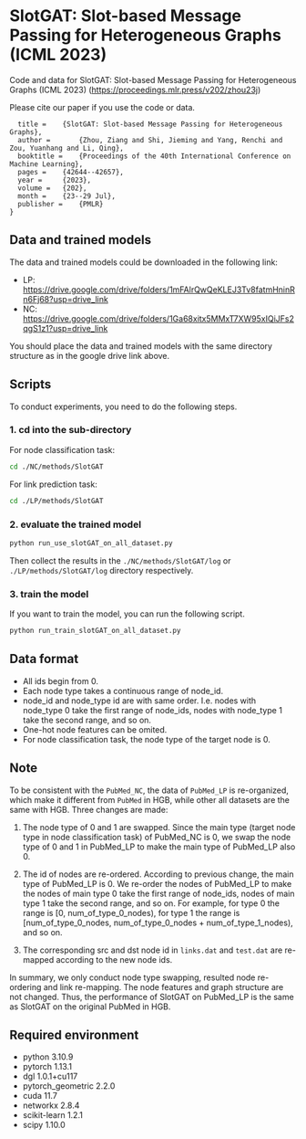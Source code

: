 
# SlotGAT: Slot-based Message Passing for Heterogeneous Graphs (ICML 2023)

Code and data for SlotGAT: Slot-based Message Passing for Heterogeneous Graphs (ICML 2023) (https://proceedings.mlr.press/v202/zhou23j)

Please cite our paper if you use the code or data.

```@InProceedings{pmlr-v202-zhou23j,
  title = 	 {SlotGAT: Slot-based Message Passing for Heterogeneous Graphs},
  author =       {Zhou, Ziang and Shi, Jieming and Yang, Renchi and Zou, Yuanhang and Li, Qing},
  booktitle = 	 {Proceedings of the 40th International Conference on Machine Learning},
  pages = 	 {42644--42657},
  year = 	 {2023},
  volume = 	 {202},
  month = 	 {23--29 Jul},
  publisher =    {PMLR}
}
```


## Data and trained models

The data and trained models could be downloaded in the following link:


* LP: https://drive.google.com/drive/folders/1mFAlrQwQeKLEJ3Tv8fatmHninRn6Fj68?usp=drive_link
* NC: https://drive.google.com/drive/folders/1Ga68xitx5MMxT7XW95xIQiJFs2qgS1z1?usp=drive_link

You should place the data and trained models with the same directory structure as in the google drive link above.


## Scripts

To conduct experiments, you need to do the following steps.

### 1. cd into the sub-directory

For node classification task:
```bash
cd ./NC/methods/SlotGAT
```

For link prediction task:
```bash
cd ./LP/methods/SlotGAT
```

### 2. evaluate the trained model

```bash
python run_use_slotGAT_on_all_dataset.py
```

Then collect the results in the `./NC/methods/SlotGAT/log` or `./LP/methods/SlotGAT/log` directory respectively.

### 3. train the model

If you want to train the model, you can run the following script.


```bash
python run_train_slotGAT_on_all_dataset.py  
```



## Data format

* All ids begin from 0.
* Each node type takes a continuous range of node_id.
* node_id and node_type id are with same order. I.e. nodes with node_type 0 take the first range of node_ids, nodes with node_type 1 take the second range, and so on.
* One-hot node features can be omited.
* For node classification task, the node type of the target node is 0.


## Note

To be consistent with the `PubMed_NC`, the data of `PubMed_LP` is re-organized, which make it different from `PubMed` in HGB, while other all datasets are the same with HGB. Three changes are made:

1. The node type of 0 and 1 are swapped. Since the main type (target node type in node classification task) of PubMed_NC is 0, we swap the node type of 0 and 1 in PubMed_LP to make the main type of PubMed_LP also 0.

2. The id of nodes are re-ordered. According to previous change, the main type of PubMed_LP is 0. We re-order the nodes of PubMed_LP to make the nodes of main type 0 take the first range of node_ids, nodes of main type 1 take the second range, and so on. For example, for type 0 the range is [0, num_of_type_0_nodes), for type 1 the range is [num_of_type_0_nodes, num_of_type_0_nodes + num_of_type_1_nodes), and so on.

3. The corresponding src and dst node id in `links.dat` and `test.dat` are re-mapped according to the new node ids. 

In summary, we only conduct node type swapping, resulted node re-ordering and link re-mapping. The node features and graph structure are not changed. Thus, the performance of SlotGAT on PubMed_LP is the same as SlotGAT on the original PubMed in HGB. 



## Required environment

* python 3.10.9
* pytorch 1.13.1
* dgl 1.0.1+cu117
* pytorch_geometric 2.2.0
* cuda 11.7
* networkx 2.8.4
* scikit-learn 1.2.1
* scipy 1.10.0




